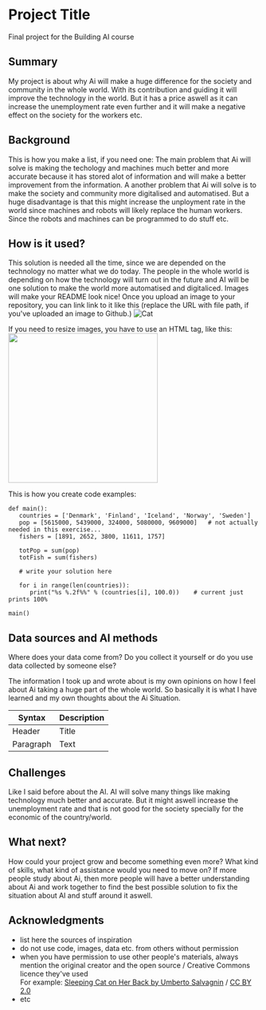 <!-- This is the markdown template for the final project of the Building AI course, 
created by Reaktor Innovations and University of Helsinki. 
Copy the template, paste it to your GitHub README and edit! -->

# Project Title

Final project for the Building AI course

## Summary
My project is about why Ai will make a huge difference for the society and community in the whole world. With its contribution and guiding it will improve the technology in the world. But it has a price aswell as it can increase the unemployment rate even further and it will make a negative effect on the society for the workers etc.


## Background
This is how you make a list, if you need one:
The main problem that Ai will solve is making the techology and machines much better and more accurate because it has stored alot of information and will make a better improvement from the information. 
A another problem that Ai will solve is to make the society and community more digitalised and automatised. But a huge disadvantage is that this might increase the unployment rate in the world since machines and robots will likely replace the human workers. Since the robots and machines can be programmed to do stuff etc.


## How is it used?

This solution is needed all the time, since we are depended on the technology no matter what we do today. The people in the whole world is depending on how the technology will turn out in the future and AI will be one solution to make the world more automatised and digitaliced. 
Images will make your README look nice!
Once you upload an image to your repository, you can link link to it like this (replace the URL with file path, if you've uploaded an image to Github.)
![Cat](https://upload.wikimedia.org/wikipedia/commons/5/5e/Sleeping_cat_on_her_back.jpg)

If you need to resize images, you have to use an HTML tag, like this:
<img src="https://upload.wikimedia.org/wikipedia/commons/5/5e/Sleeping_cat_on_her_back.jpg" width="300">

This is how you create code examples:
```
def main():
   countries = ['Denmark', 'Finland', 'Iceland', 'Norway', 'Sweden']
   pop = [5615000, 5439000, 324000, 5080000, 9609000]   # not actually needed in this exercise...
   fishers = [1891, 2652, 3800, 11611, 1757]

   totPop = sum(pop)
   totFish = sum(fishers)

   # write your solution here

   for i in range(len(countries)):
      print("%s %.2f%%" % (countries[i], 100.0))    # current just prints 100%

main()
```


## Data sources and AI methods
Where does your data come from? Do you collect it yourself or do you use data collected by someone else?

The information I took up and wrote about is my own opinions on how I feel about Ai taking a huge part of the whole world. So basically it is what I have learned and my own thoughts about the Ai Situation.  

| Syntax      | Description |
| ----------- | ----------- |
| Header      | Title       |
| Paragraph   | Text        |

## Challenges
Like I said before about the AI. AI will solve many things like making technology much better and accurate. But it might aswell increase the unemployment rate and that is not good for the society specially for the economic of the country/world. 

## What next?

How could your project grow and become something even more? What kind of skills, what kind of assistance would you  need to move on? 
If more people study about Ai, then more people will have a better understanding about Ai and work together to find the best possible solution to fix the situation about AI and stuff around it aswell.

## Acknowledgments

* list here the sources of inspiration 
* do not use code, images, data etc. from others without permission
* when you have permission to use other people's materials, always mention the original creator and the open source / Creative Commons licence they've used
  <br>For example: [Sleeping Cat on Her Back by Umberto Salvagnin](https://commons.wikimedia.org/wiki/File:Sleeping_cat_on_her_back.jpg#filelinks) / [CC BY 2.0](https://creativecommons.org/licenses/by/2.0)
* etc

